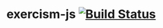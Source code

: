 # exercism-js [![Build Status](https://travis-ci.com/elias-garcia/exercism-js.svg?branch=master)](https://travis-ci.com/elias-garcia/exercism-js)
